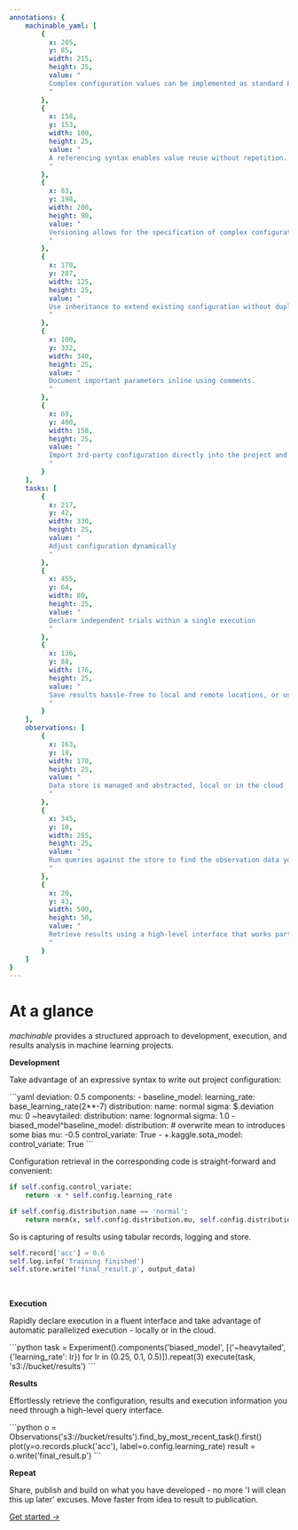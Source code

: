 ```yaml
---
annotations: {
    machinable_yaml: [
        {
          x: 205, 
          y: 85, 
          width: 215,
          height: 25, 
          value: "
          Complex configuration values can be implemented as standard Python methods and directly called in-place.
          "
        },
        {
          x: 158, 
          y: 153, 
          width: 100,
          height: 25, 
          value: "
          A referencing syntax enables value reuse without repetition.
          "
        },
        {
          x: 83, 
          y: 198, 
          width: 200,
          height: 90, 
          value: "
          Versioning allows for the specification of complex configuration patterns that can be swapped in and out efficiently.
          "
        },
        {
          x: 170, 
          y: 287, 
          width: 125,
          height: 25, 
          value: "
          Use inheritance to extend existing configuration without duplication.
          "
        },
        {
          x: 100, 
          y: 332, 
          width: 340,
          height: 25, 
          value: "
          Document important parameters inline using comments.
          "
        },
        {
          x: 69, 
          y: 400, 
          width: 158,
          height: 25, 
          value: "
          Import 3rd-party configuration directly into the project and adapt it to your needs
          "
        }
    ],
    tasks: [
        {
          x: 217, 
          y: 42, 
          width: 330,
          height: 25, 
          value: "
          Adjust configuration dynamically
          "
        },
        {
          x: 455, 
          y: 64, 
          width: 80,
          height: 25, 
          value: "
          Declare independent trials within a single execution
          "
        },
        {
          x: 136, 
          y: 88, 
          width: 176,
          height: 25, 
          value: "
          Save results hassle-free to local and remote locations, or use temporary store during development
          "
        }
    ],
    observations: [
        {
          x: 163, 
          y: 18, 
          width: 170,
          height: 25, 
          value: "
          Data store is managed and abstracted, local or in the cloud
          "
        },
        {
          x: 345, 
          y: 18, 
          width: 285,
          height: 25, 
          value: "
          Run queries against the store to find the observation data you need
          "
        },
        {
          x: 20, 
          y: 43, 
          width: 500,
          height: 50, 
          value: "
          Retrieve results using a high-level interface that works particularly well in interactive environments
          "
        }
    ]
}
---
```


# At a glance

*machinable* provides a structured approach to development, execution, and results analysis in machine learning projects.

**Development**

Take advantage of an expressive syntax to write out project configuration:

<Annotated name="machinable_yaml" :debug="false">
```yaml
deviation: 0.5
components:
    - baseline_model:
        learning_rate: base_learning_rate(2**-7)
        distribution:
          name: normal
          sigma: $.deviation
          mu: 0
        ~heavytailed:
          distribution:
            name: lognormal
            sigma: 1.0
    - biased_model^baseline_model:
        distribution:
          # overwrite mean to introduces some bias
          mu: -0.5
        control_variate: True
    - +.kaggle.sota_model:
        control_variate: True
```
</Annotated>

Configuration retrieval in the corresponding code is straight-forward and convenient:

```python   
if self.config.control_variate:
    return -x * self.config.learning_rate

if self.config.distribution.name == 'normal':
    return norm(x, self.config.distribution.mu, self.config.distribution.sigma)
```
So is capturing of results using tabular records, logging and store. 

```python
self.record['acc'] = 0.6
self.log.info('Training finished')
self.store.write('final_result.p', output_data)
```

<br />

**Execution**

Rapidly declare execution in a fluent interface  and take advantage of automatic parallelized execution - locally or in the cloud.

<Annotated name="tasks" :debug="false">
```python
task = Experiment().components('biased_model', 
                        [('~heavytailed', {'learning_rate': lr}) 
                        for lr in (0.25, 0.1, 0.5)]).repeat(3)
execute(task, 's3://bucket/results')
```
</Annotated>

<br />

**Results**

Effortlessly retrieve the configuration, results and execution information you need through a high-level query interface. 

<Annotated name="observations" :debug="false">
```python
o = Observations('s3://bucket/results').find_by_most_recent_task().first()
plot(y=o.records.pluck('acc'), label=o.config.learning_rate)
result = o.write('final_result.p')
```
</Annotated>

<br />

**Repeat**

Share, publish and build on what you have developed - no more 'I will clean this up later' excuses. Move faster from idea to result to publication.

[Get started →](./installation.md)